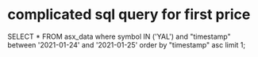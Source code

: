 # complicated sql query for first price

SELECT *
FROM asx_data
where symbol IN ('YAL') and "timestamp" between '2021-01-24' and '2021-01-25'
order by "timestamp" asc
limit 1;